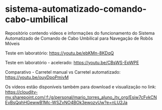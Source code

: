 # sistema-automatizado-comando-cabo-umbilical
Repositório contendo vídeos e informações do funcionamento do Sistema Automatizado de Comando de Cabo Umbilical para Navegação de Robôs Móveis

Teste em laboratório: https://youtu.be/ebKMn-8KDqQ

Teste em laboratório - acelerado: https://youtu.be/CBsWS-EpWPE

Comparativo - Carretel manual vs Carretel automatizado: https://youtu.be/ouyDpoPmivM

Os vídeos estão disponíveis também para download e visualização no link:
https://clouditv-my.sharepoint.com/:f:/g/personal/mario_torres_aluno_itv_org/Esiw7cFvkCNEvBsQqhHGewwB1Mc-WSZvNO4BOk3ewozvUw?e=nLU2Ja
